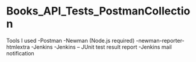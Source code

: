 # Books_API_Tests_PostmanCollection
Tools I used 
-Postman
-Newman (Node.js required)
-newman-reporter-htmlextra
-Jenkins
-Jenkins – JUnit test result report
-Jenkins mail notification
